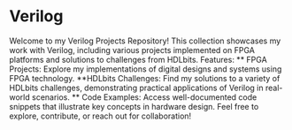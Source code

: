 # Verilog
Welcome to my Verilog Projects Repository! This collection showcases my work with Verilog, including various projects implemented on FPGA platforms and solutions to challenges from HDLbits.
Features:
   ** FPGA Projects: Explore my implementations of digital designs and systems using FPGA technology.
    **HDLbits Challenges: Find my solutions to a variety of HDLbits challenges, demonstrating practical applications of Verilog in real-world scenarios.
   ** Code Examples: Access well-documented code snippets that illustrate key concepts in hardware design.
Feel free to explore, contribute, or reach out for collaboration! 

